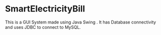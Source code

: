 # SmartElectricityBill
This is a GUI System made using Java Swing . It has Database connectivity and uses JDBC to connect to MySQL.

